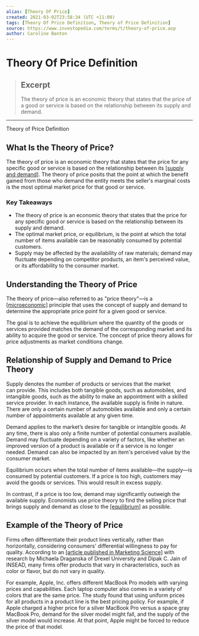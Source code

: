 ```yaml
---
alias: [Theory Of Price]
created: 2021-03-02T23:58:34 (UTC +11:00)
tags: [Theory Of Price Definition, Theory of Price Definition]
source: https://www.investopedia.com/terms/t/theory-of-price.asp
author: Caroline Banton
---
```


# Theory Of Price Definition

> ## Excerpt
> The theory of price is an economic theory that states that the price of a good or service is based on the relationship between its supply and demand.

---

Theory of Price Definition
## What Is the Theory of Price?

The theory of price is an economic theory that states that the price for any specific good or service is based on the relationship between its [[supply and demand]](https://www.investopedia.com/terms/l/law-of-supply-demand.asp). The theory of price posits that the point at which the benefit gained from those who demand the entity meets the seller's marginal costs is the most optimal market price for that good or service.

### Key Takeaways

-   The theory of price is an economic theory that states that the price for any specific good or service is based on the relationship between its supply and demand.
-   The optimal market price, or equilibrium, is the point at which the total number of items available can be reasonably consumed by potential customers.
-   Supply may be affected by the availability of raw materials; demand may fluctuate depending on competitor products, an item's perceived value, or its affordability to the consumer market.

## Understanding the Theory of Price

The theory of price—also referred to as "price theory"—is a [[microeconomic]](https://www.investopedia.com/terms/m/microeconomics.asp) principle that uses the concept of supply and demand to determine the appropriate price point for a given good or service.

The goal is to achieve the equilibrium where the quantity of the goods or services provided matches the demand of the corresponding market and its ability to acquire the good or service. The concept of price theory allows for price adjustments as market conditions change.

## Relationship of Supply and Demand to Price Theory

Supply denotes the number of products or services that the market can provide. This includes both tangible goods, such as automobiles, and intangible goods, such as the ability to make an appointment with a skilled service provider. In each instance, the available supply is finite in nature. There are only a certain number of automobiles available and only a certain number of appointments available at any given time.

Demand applies to the market’s desire for tangible or intangible goods. At any time, there is also only a finite number of potential consumers available. Demand may fluctuate depending on a variety of factors, like whether an improved version of a product is available or if a service is no longer needed. Demand can also be impacted by an item's perceived value by the consumer market.

Equilibrium occurs when the total number of items available—the supply—is consumed by potential customers. If a price is too high, customers may avoid the goods or services. This would result in excess supply.

In contrast, if a price is too low, demand may significantly outweigh the available supply. Economists use price theory to find the selling price that brings supply and demand as close to the [[equilibrium]](https://www.investopedia.com/terms/e/equilibrium.asp) as possible.

## Example of the Theory of Price

Firms often differentiate their product lines vertically, rather than horizontally, considering consumers' differential willingness to pay for quality. According to an [[article published in Marketing Science]](https://www.researchgate.net/publication/226650982_Consumer_Preferences_and_Product-Line_Pricing_Strategies_An_Empirical_Analysis) with research by Michaela Draganska of Drexel University and Dipak C. Jain of INSEAD, many firms offer products that vary in characteristics, such as color or flavor, but do not vary in quality.

For example, Apple, Inc. offers different MacBook Pro models with varying prices and capabilities. Each laptop computer also comes in a variety of colors that are the same price. The study found that using uniform prices for all products in a product line is the best pricing policy. For example, if Apple charged a higher price for a silver MacBook Pro versus a space gray MacBook Pro, demand for the silver model might fall, and the supply of the silver model would increase. At that point, Apple might be forced to reduce the price of that model.
